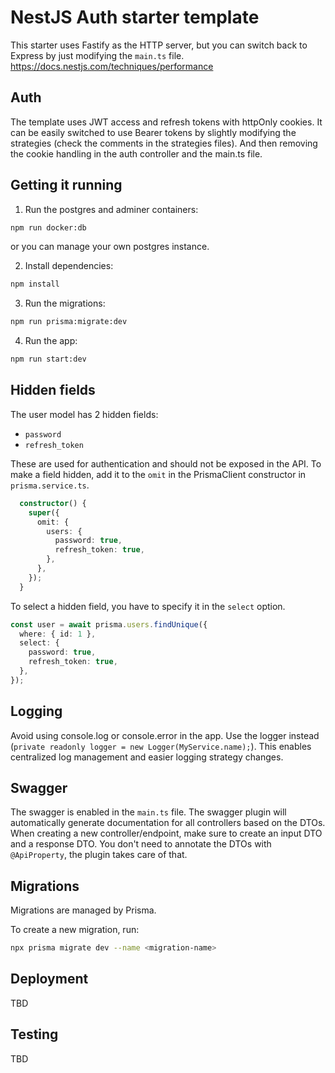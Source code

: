# NestJS Auth starter template

This starter uses Fastify as the HTTP server, but you can switch back to Express by just modifying the `main.ts` file.
https://docs.nestjs.com/techniques/performance

## Auth

The template uses JWT access and refresh tokens with httpOnly cookies.
It can be easily switched to use Bearer tokens by slightly modifying the strategies (check the comments in the strategies files). And then removing the cookie handling in the auth controller and the main.ts file.

## Getting it running

1. Run the postgres and adminer containers:

```bash
npm run docker:db
```

or you can manage your own postgres instance.

2. Install dependencies:

```bash
npm install
```

3. Run the migrations:

```bash
npm run prisma:migrate:dev
```

4. Run the app:

```bash
npm run start:dev
```

## Hidden fields

The user model has 2 hidden fields:

- `password`
- `refresh_token`

These are used for authentication and should not be exposed in the API.
To make a field hidden, add it to the `omit` in the PrismaClient constructor in `prisma.service.ts`.

```ts
  constructor() {
    super({
      omit: {
        users: {
          password: true,
          refresh_token: true,
        },
      },
    });
  }
```

To select a hidden field, you have to specify it in the `select` option.

```ts
const user = await prisma.users.findUnique({
  where: { id: 1 },
  select: {
    password: true,
    refresh_token: true,
  },
});
```

## Logging

Avoid using console.log or console.error in the app. Use the logger instead (`private readonly logger = new Logger(MyService.name);`).
This enables centralized log management and easier logging strategy changes.

## Swagger

The swagger is enabled in the `main.ts` file.
The swagger plugin will automatically generate documentation for all controllers based on the DTOs.
When creating a new controller/endpoint, make sure to create an input DTO and a response DTO.
You don't need to annotate the DTOs with `@ApiProperty`, the plugin takes care of that.

## Migrations

Migrations are managed by Prisma.

To create a new migration, run:

```bash
npx prisma migrate dev --name <migration-name>
```

## Deployment

TBD

## Testing

TBD

